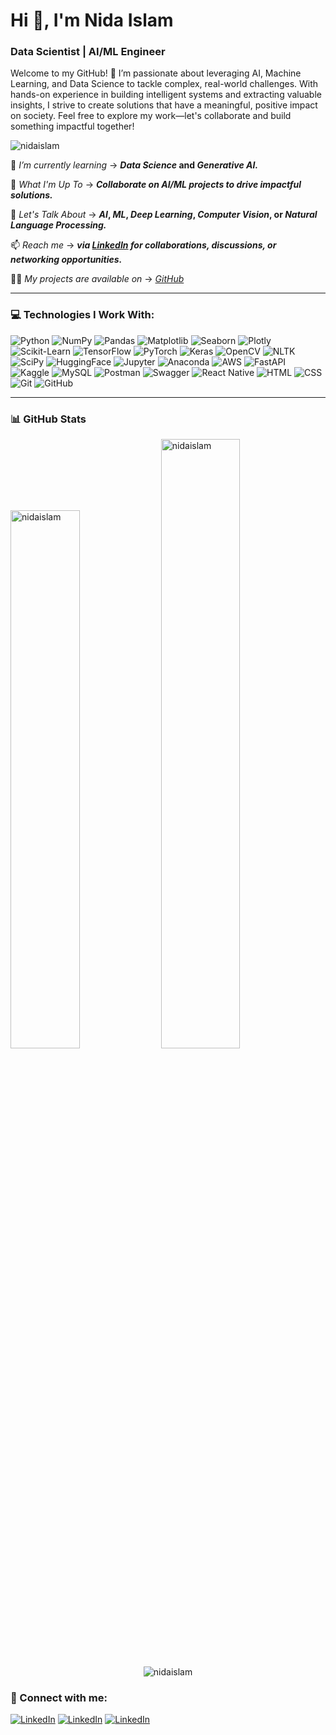 <h1 align="left">Hi 👋, I'm Nida Islam</h1>
<h3 align="left">Data Scientist | AI/ML Engineer</h3>
<P>Welcome to my GitHub! 🚀 I’m passionate about leveraging AI, Machine Learning, and Data Science to tackle complex, real-world challenges. With hands-on experience in building intelligent systems and extracting valuable insights, I strive to create solutions that have a meaningful, positive impact on society. Feel free to explore my work—let's collaborate and build something impactful together!</P>



<p align="left"> <img src="https://komarev.com/ghpvc/?username=nidaislam&label=Profile%20views&color=0e75b6&style=flat" alt="nidaislam" /> </p>



🌱 *I’m currently learning* -> ***Data Science* and *Generative AI.***

🤝 *What I'm Up To* -> ***Collaborate on AI/ML projects to drive impactful solutions.***

💬 *Let's Talk About* -> ***AI*, *ML*, *Deep Learning*, *Computer Vision*, or *Natural Language Processing.***

📫 *Reach me* -> ***via *[LinkedIn](https://www.linkedin.com/in/nidaislam10/)* for collaborations, discussions, or networking opportunities.***

👨‍💻 *My projects are available on* -> *[GitHub](GitHub)*

---

  
### 💻 Technologies I Work With:
<!-- Core Libraries for Data Science -->
![Python](https://img.shields.io/badge/Python-3776AB?style=for-the-badge&logo=python&logoColor=white)
![NumPy](https://img.shields.io/badge/NumPy-013243?style=for-the-badge&logo=numpy&logoColor=white)
![Pandas](https://img.shields.io/badge/Pandas-150458?style=for-the-badge&logo=pandas&logoColor=white)
![Matplotlib](https://img.shields.io/badge/Matplotlib-%23ffffff.svg?style=for-the-badge&logo=Matplotlib&logoColor=black)
![Seaborn](https://img.shields.io/badge/Seaborn-0C55A5?style=for-the-badge&logo=seaborn&logoColor=white)
![Plotly](https://img.shields.io/badge/Plotly-3F4F75?style=for-the-badge&logo=plotly&logoColor=white)
![Scikit-Learn](https://img.shields.io/badge/Scikit--Learn-F7931E?style=for-the-badge&logo=scikit-learn&logoColor=white)
![TensorFlow](https://img.shields.io/badge/TensorFlow-FF6F00?style=for-the-badge&logo=tensorflow&logoColor=white)
![PyTorch](https://img.shields.io/badge/PyTorch-EE4C2C?style=for-the-badge&logo=pytorch&logoColor=white)
![Keras](https://img.shields.io/badge/Keras-D00000?style=for-the-badge&logo=keras&logoColor=white)
![OpenCV](https://img.shields.io/badge/OpenCV-5C3EE8?style=for-the-badge&logo=opencv&logoColor=white)
![NLTK](https://img.shields.io/badge/NLTK-4A90E2?style=for-the-badge&logo=python&logoColor=white)
![SciPy](https://img.shields.io/badge/SciPy-8CAAE6?style=for-the-badge&logo=scipy&logoColor=white)
![HuggingFace](https://img.shields.io/badge/Hugging%20Face-FFD700?style=for-the-badge&logo=huggingface&logoColor=black)
![Jupyter](https://img.shields.io/badge/Jupyter-F37626?style=for-the-badge&logo=jupyter&logoColor=white)
![Anaconda](https://img.shields.io/badge/Anaconda-44A833?style=for-the-badge&logo=anaconda&logoColor=white)
![AWS](https://img.shields.io/badge/AWS-232F3E?style=for-the-badge&logo=amazon-aws&logoColor=white)
![FastAPI](https://img.shields.io/badge/FastAPI-009688?style=for-the-badge&logo=fastapi&logoColor=white)
![Kaggle](https://img.shields.io/badge/Kaggle-20BEFF?style=for-the-badge&logo=kaggle&logoColor=white)
![MySQL](https://img.shields.io/badge/MySQL-00000F?style=for-the-badge&logo=mysql&logoColor=white)
![Postman](https://img.shields.io/badge/Postman-FF6C37?style=for-the-badge&logo=postman&logoColor=white)
![Swagger](https://img.shields.io/badge/Swagger-85EA2D?style=for-the-badge&logo=swagger&logoColor=black)
![React Native](https://img.shields.io/badge/React%20Native-20232A?style=for-the-badge&logo=react&logoColor=61DAFB)
![HTML](https://img.shields.io/badge/HTML5-E34F26?style=for-the-badge&logo=html5&logoColor=white)
![CSS](https://img.shields.io/badge/CSS3-1572B6?style=for-the-badge&logo=css3&logoColor=white)
![Git](https://img.shields.io/badge/Git-F05033?style=for-the-badge&logo=git&logoColor=white)
![GitHub](https://img.shields.io/badge/GitHub-181717?style=for-the-badge&logo=github&logoColor=white)



---


### 📊 **GitHub Stats**
<p> <img src="https://github-readme-stats.vercel.app/api?username=nidaislam&theme=gruvbox&hide_border=false&include_all_commits=true&count_private=true&show_icons=true&locale=en" alt="nidaislam" width="47%" /> <img src="https://github-readme-streak-stats.herokuapp.com/?user=nidaislam&theme=gruvbox&hide_border=false" alt="nidaislam" width="50%" /> </p> <p align="center"> <img src="https://github-readme-stats.vercel.app/api/top-langs/?username=nidaislam&theme=gruvbox&hide_border=false&include_all_commits=true&count_private=true&layout=compact" alt="nidaislam" /> </p>


<h3 align="left">🔗 Connect with me:</h3>
<p align="center">  
  
[![LinkedIn](https://img.shields.io/badge/LinkedIn-%230077B5.svg?logo=linkedin&logoColor=white)](https://linkedin.com/in/nidaislam10) 
[![LinkedIn](https://img.shields.io/badge/Kaggle-%230077B5.svg?logo=kaggle&logoColor=white)](https://www.kaggle.com/nidaislam)
[![LinkedIn](https://img.shields.io/badge/HackerRank-%230077B5.svg?logo=hackerrank&logoColor=white)](https://www.hackerrank.com/profile/nidaislam1141)
</p>
